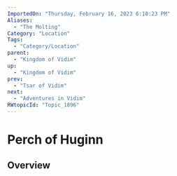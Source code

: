```yaml
---
ImportedOn: "Thursday, February 16, 2023 6:10:23 PM"
Aliases:
  - "The Molting"
Category: "Location"
Tags:
  - "Category/Location"
parent:
  - "Kingdom of Vidim"
up:
  - "Kingdom of Vidim"
prev:
  - "Tsar of Vidim"
next:
  - "Adventures in Vidim"
RWtopicId: "Topic_1896"
---
```

# Perch of Huginn
## Overview

